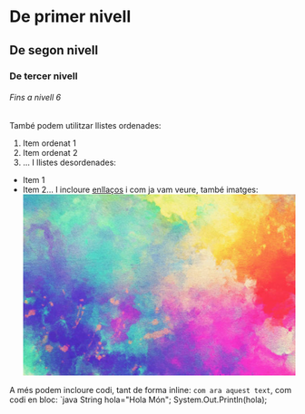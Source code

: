 # De primer nivell
## De segon nivell
### De tercer nivell
###### Fins a nivell 6
També podem utilitzar llistes ordenades:
1. Item ordenat 1
2. Item ordenat 2
3. ...
I llistes desordenades:

* Item 1
* Item 2...
I incloure [enllaços](https://github.com/DonComedia85/entorns_13-11) i com ja vam veure,
també imatges:
![Logotip del curs d'Aules](imatges/fondo.jpg)

A més podem incloure codi, tant de forma inline: `com ara aquest text`, com codi en bloc:
`java
String hola="Hola Món";
System.Out.Println(hola);
